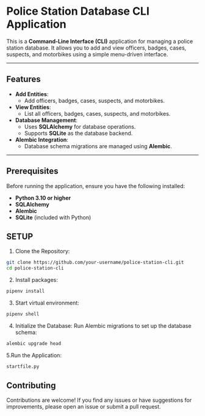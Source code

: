 # Police Station Database CLI Application

This is a **Command-Line Interface (CLI)** application for managing a police station database. It allows you to add and view officers, badges, cases, suspects, and motorbikes using a simple menu-driven interface.

---

## Features

- **Add Entities**:
  - Add officers, badges, cases, suspects, and motorbikes.
- **View Entities**:
  - List all officers, badges, cases, suspects, and motorbikes.
- **Database Management**:
  - Uses **SQLAlchemy** for database operations.
  - Supports **SQLite** as the database backend.
- **Alembic Integration**:
  - Database schema migrations are managed using **Alembic**.

---

## Prerequisites

Before running the application, ensure you have the following installed:

- **Python 3.10 or higher**
- **SQLAlchemy**
- **Alembic**
- **SQLite** (included with Python)

## SETUP
1. Clone the Repository:
```bash
git clone https://github.com/your-username/police-station-cli.git
cd police-station-cli
```
2. Install packages:
```bash
pipenv install
```
3. Start virtual environment:
```bash
pipenv shell
```
4. Initialize the Database:
    Run Alembic migrations to set up the database schema:
```bash
alembic upgrade head
```
5.Run the Application:
```bash
startfile.py
```

## Contributing
Contributions are welcome! If you find any issues or have suggestions for improvements, please open an issue or submit a pull request.

